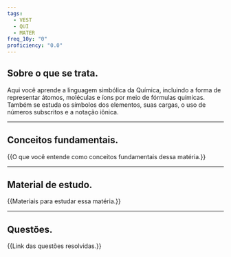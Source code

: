 ```yaml
---
tags:
  - VEST
  - QUI
  - MATER
freq_10y: "0"
proficiency: "0.0"
---
```

## Sobre o que se trata.

Aqui você aprende a linguagem simbólica da Química, incluindo a forma de representar átomos, moléculas e íons por meio de fórmulas químicas. Também se estuda os símbolos dos elementos, suas cargas, o uso de números subscritos e a notação iônica.

--- 
## Conceitos fundamentais.

{{O que você entende como conceitos fundamentais dessa matéria.}}

---
## Material de estudo.

{{Materiais para estudar essa matéria.}}

--- 
## Questões.

{{Link das questões resolvidas.}}